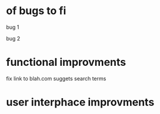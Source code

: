 # of bugs to fi
bug 1

bug 2

# functional  improvments
fix link to blah.com
suggets search terms

# user interphace improvments